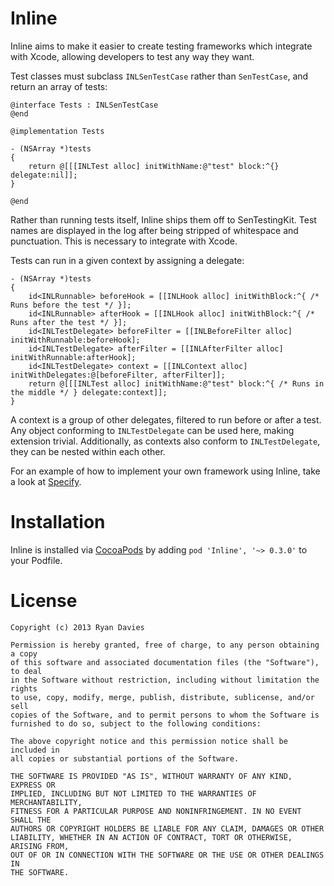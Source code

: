 Inline
======

Inline aims to make it easier to create testing frameworks which integrate with Xcode, allowing developers to test any way they want.

Test classes must subclass `INLSenTestCase` rather than `SenTestCase`, and return an array of tests:

```
@interface Tests : INLSenTestCase
@end

@implementation Tests

- (NSArray *)tests
{
    return @[[[INLTest alloc] initWithName:@"test" block:^{} delegate:nil]];
}

@end
```

Rather than running tests itself, Inline ships them off to SenTestingKit. Test names are displayed in the log after being stripped of whitespace and punctuation. This is necessary to integrate with Xcode.

Tests can run in a given context by assigning a delegate:

```
- (NSArray *)tests
{
    id<INLRunnable> beforeHook = [[INLHook alloc] initWithBlock:^{ /* Runs before the test */ }];
    id<INLRunnable> afterHook = [[INLHook alloc] initWithBlock:^{ /* Runs after the test */ }];
    id<INLTestDelegate> beforeFilter = [[INLBeforeFilter alloc] initWithRunnable:beforeHook];
    id<INLTestDelegate> afterFilter = [[INLAfterFilter alloc] initWithRunnable:afterHook];
    id<INLTestDelegate> context = [[INLContext alloc] initWithDelegates:@[beforeFilter, afterFilter]];
    return @[[[INLTest alloc] initWithName:@"test" block:^{ /* Runs in the middle */ } delegate:context]];
}
```

A context is a group of other delegates, filtered to run before or after a test. Any object conforming to `INLTestDelegate` can be used here, making extension trivial. Additionally, as contexts also conform to `INLTestDelegate`, they can be nested within each other.

For an example of how to implement your own framework using Inline, take a look at [Specify][].

[Specify]: http://www.github.com/rdavies/Specify

Installation
============

Inline is installed via [CocoaPods](https://github.com/CocoaPods/CocoaPods) by adding `pod 'Inline', '~> 0.3.0'` to your Podfile.

License
=======

	Copyright (c) 2013 Ryan Davies

	Permission is hereby granted, free of charge, to any person obtaining a copy
	of this software and associated documentation files (the "Software"), to deal
	in the Software without restriction, including without limitation the rights
	to use, copy, modify, merge, publish, distribute, sublicense, and/or sell
	copies of the Software, and to permit persons to whom the Software is
	furnished to do so, subject to the following conditions:

	The above copyright notice and this permission notice shall be included in
	all copies or substantial portions of the Software.

	THE SOFTWARE IS PROVIDED "AS IS", WITHOUT WARRANTY OF ANY KIND, EXPRESS OR
	IMPLIED, INCLUDING BUT NOT LIMITED TO THE WARRANTIES OF MERCHANTABILITY,
	FITNESS FOR A PARTICULAR PURPOSE AND NONINFRINGEMENT. IN NO EVENT SHALL THE
	AUTHORS OR COPYRIGHT HOLDERS BE LIABLE FOR ANY CLAIM, DAMAGES OR OTHER
	LIABILITY, WHETHER IN AN ACTION OF CONTRACT, TORT OR OTHERWISE, ARISING FROM,
	OUT OF OR IN CONNECTION WITH THE SOFTWARE OR THE USE OR OTHER DEALINGS IN
	THE SOFTWARE.
